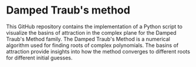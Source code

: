 # Damped Traub's method

This GitHub repository contains the implementation of a Python script to visualize the basins of attraction in the complex plane for the Damped Traub's Method family. The Damped Traub's Method is a numerical algorithm used for finding roots of complex polynomials. The basins of attraction provide insights into how the method converges to different roots for different initial guesses.
